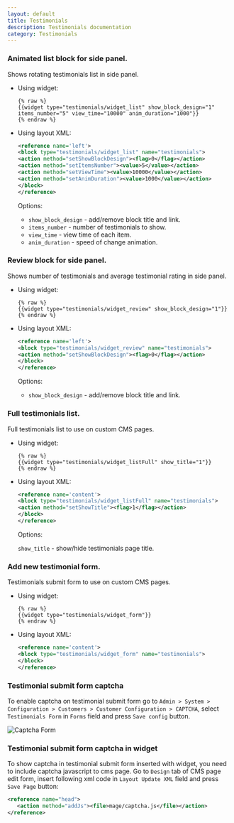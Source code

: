 ```yaml
---
layout: default
title: Testimonials
description: Testimonials documentation
category: Testimonials
---
```


### Animated list block for side panel.

Shows rotating testimonials list in side panel.

 *  Using widget:

    ```
    {% raw %}
    {{widget type="testimonials/widget_list" show_block_design="1" items_number="5" view_time="10000" anim_duration="1000"}}
    {% endraw %}
    ```

 *  Using layout XML:

    ```XML
    <reference name='left'>
    <block type="testimonials/widget_list" name="testimonials">
    <action method="setShowBlockDesign"><flag>0</flag></action>
    <action method="setItemsNumber"><value>5</value></action>
    <action method="setViewTime"><value>10000</value></action>
    <action method="setAnimDuration"><value>1000</value></action>
    </block>
    </reference>
    ```

    Options:

    - `show_block_design` - add/remove block title and link.
    - `items_number` - number of testimonials to show.
    - `view_time` - view time of each item.
    - `anim_duration` - speed of change animation.

### Review block for side panel.
Shows number of testimonials and average testimonial rating in side panel.

 *  Using widget:

    ```
    {% raw %}
    {{widget type="testimonials/widget_review" show_block_design="1"}}
    {% endraw %}
    ```

 *  Using layout XML:

    ```XML
    <reference name='left'>
    <block type="testimonials/widget_review" name="testimonials">
    <action method="setShowBlockDesign"><flag>0</flag></action>
    </block>
    </reference>
    ```

    Options:

    - `show_block_design` - add/remove block title and link.

### Full testimonials list.
Full testimonials list to use on custom CMS pages.

 *  Using widget:

    ```
    {% raw %}
    {{widget type="testimonials/widget_listFull" show_title="1"}}
    {% endraw %}
    ```

 *  Using layout XML:

    ```XML
    <reference name='content'>
    <block type="testimonials/widget_listFull" name="testimonials">
    <action method="setShowTitle"><flag>1</flag></action>
    </block>
    </reference>
    ```

    Options:

    `show_title` - show/hide testimonials page title.

### Add new testimonial form.
Testimonials submit form to use on custom CMS pages.

 *  Using widget:

    ```
    {% raw %}
    {{widget type="testimonials/widget_form"}}
    {% endraw %}
    ```

 *  Using layout XML:

    ```XML
    <reference name='content'>
    <block type="testimonials/widget_form" name="testimonials">
    </block>
    </reference>
    ```

### Testimonial submit form captcha
To enable captcha on testimonial submit form go to
`Admin > System > Configuration > Customers > Customer Configuration > CAPTCHA`,
select `Testimonials Form` in `Forms` field and press `Save config` button.

![Captcha Form](http://i.imgur.com/yt5dyW3.png)

### Testimonial submit form captcha in widget
To show captcha in testimonial submit form inserted with widget, you need to include captcha javascript
to cms page. Go to `Design` tab of CMS page edit form, insert following xml code in `Layout Update XML` field and press `Save Page` button:

```xml
<reference name="head">
   <action method="addJs"><file>mage/captcha.js</file></action>
</reference>
```